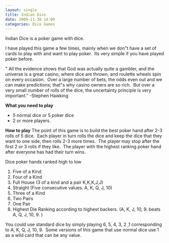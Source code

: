 ```yaml
---
layout: single
title: Indian Dice
date: 2009-11-30 14:09
categories: Dice Games
---
```

Indian Dice is a poker game with dice.

I have played this game a few times, mainly when we don&quot;t have a set of cards to play with and want to play poker.  Its very simple if you have played poker before.

"
All the evidence shows that God was actually quite a gambler, and the universe is a great casino, where dice are thrown, and roulette wheels spin on every occasion.  Over a large number of bets, the odds even out and we can make predictions; that&quot;s why casino owners are so rich.  But over a very small number of rolls of the dice, the uncertainty principle is very important."
-Stephen Hawking

<strong>What you need to play</strong>
<ul>
	<li>5 normal dice or 5 poker dice</li>
	<li>2 or more players.</li>
</ul>
<strong>How to play</strong>
The point of this game is to build the best poker hand after 2-3 rolls of 5 dice.  Each player in turn rolls the dice and keep the dice that they want to one side, then rolls 2-3 more times.  The player may stop after the first 2 or 3 rolls if they like.  The player with the highest ranking poker hand after everyone has had their turn wins.

Dice poker hands ranked high to low
1. Five of a Kind
2. Four of a Kind
3. Full House (3 of a kind and a pair K,K,K,J,J)
4. Straight (Five consecutive values. A, K, Q, J, 10)
5. Three of a Kind
6. Two Pairs
7. One Pair
8. Highest Die Ranking according to highest backers. (A, K, J, 10, 9. beats A, Q, J, 10, 9. )

You could use standard dice by simply playing 6, 5, 4, 3, 2 ,1 corresponding to A, K, Q, J, 10, 9.  Some versions of this game that use normal dice use 1 as a wild card that can be any value.
